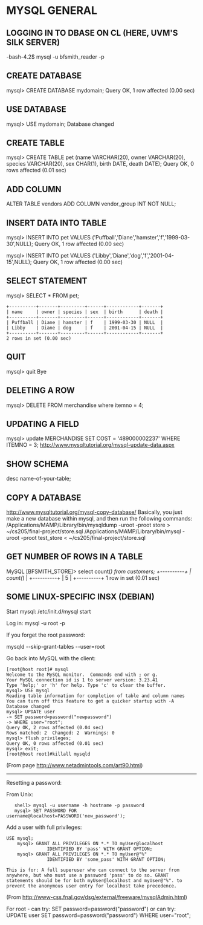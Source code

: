 # MYSQL GENERAL

## LOGGING IN TO DBASE ON CL (HERE, UVM'S SILK SERVER)
-bash-4.2$ mysql -u bfsmith_reader -p

## CREATE DATABASE
mysql> CREATE DATABASE mydomain;
Query OK, 1 row affected (0.00 sec)

## USE DATABASE
mysql> USE mydomain;
Database changed

## CREATE TABLE
mysql> CREATE TABLE pet (name VARCHAR(20), owner VARCHAR(20), species VARCHAR(20), sex CHAR(1), birth DATE, death DATE);
Query OK, 0 rows affected (0.01 sec)

## ADD COLUMN
ALTER TABLE vendors
ADD COLUMN vendor_group INT NOT NULL;

## INSERT DATA INTO TABLE
mysql> INSERT INTO pet VALUES ('Puffball','Diane','hamster','f','1999-03-30',NULL);
Query OK, 1 row affected (0.00 sec)

mysql> INSERT INTO pet VALUES ('Libby','Diane','dog','f','2001-04-15',NULL);
Query OK, 1 row affected (0.00 sec)

## SELECT STATEMENT
mysql> SELECT * FROM pet;
````
+----------+-------+---------+------+------------+-------+
| name     | owner | species | sex  | birth      | death |
+----------+-------+---------+------+------------+-------+
| Puffball | Diane | hamster | f    | 1999-03-30 | NULL  |
| Libby    | Diane | dog     | f    | 2001-04-15 | NULL  |
+----------+-------+---------+------+------------+-------+
2 rows in set (0.00 sec)
````

## QUIT
mysql> quit
Bye

## DELETING A ROW
mysql> DELETE FROM merchandise where itemno = 4;

## UPDATING A FIELD
mysql> update MERCHANDISE SET COST = '489000002237' WHERE ITEMNO = 3;
<http://www.mysqltutorial.org/mysql-update-data.aspx>

## SHOW SCHEMA
desc name-of-your-table;

## COPY A DATABASE
<http://www.mysqltutorial.org/mysql-copy-database/>
Basically, you just make a new database within mysql, and then run the following commands:
/Applications/MAMP/Library/bin/mysqldump  -uroot -proot store > ~/cs205/final-project/store.sql
/Applications/MAMP/Library/bin/mysql  -uroot -proot test_store < ~/cs205/final-project/store.sql

## GET NUMBER OF ROWS IN A TABLE
MySQL [BFSMITH_STORE]> select count(*) from customers;
+----------+
| count(*) |
+----------+
|        5 |
+----------+
1 row in set (0.01 sec)

## SOME LINUX-SPECIFIC INSX (DEBIAN)
Start mysql:
/etc/init.d/mysql start

Log in:
mysql -u root -p

If you forget the root password:

mysqld --skip-grant-tables --user=root

Go back into MySQL with the client:
````
[root@host root]# mysql
Welcome to the MySQL monitor.  Commands end with ; or g.
Your MySQL connection id is 1 to server version: 3.23.41
Type 'help;' or 'h' for help. Type 'c' to clear the buffer.
mysql> USE mysql
Reading table information for completion of table and column names
You can turn off this feature to get a quicker startup with -A
Database changed
mysql> UPDATE user
-> SET password=password("newpassword")
-> WHERE user="root";
Query OK, 2 rows affected (0.04 sec)
Rows matched: 2  Changed: 2  Warnings: 0
mysql> flush privileges;
Query OK, 0 rows affected (0.01 sec)
mysql> exit;
[root@host root]#killall mysqld
````
(From page http://www.netadmintools.com/art90.html)

------------------------------------------------------------
Resetting a password:

From Unix:
 ```
	shell> mysql -u username -h hostname -p password
	mysql> SET PASSWORD FOR username@localhost=PASSWORD('new_password');
```

Add a user with full privileges:
````
USE mysql;
	mysql> GRANT ALL PRIVILEGES ON *.* TO myUser@localhost
               IDENTIFIED BY 'pass' WITH GRANT OPTION;
	mysql> GRANT ALL PRIVILEGES ON *.* TO myUser@"%"
               IDENTIFIED BY 'some_pass' WITH GRANT OPTION;

This is for: A full superuser who can connect to the server from anywhere, but who must use a password 'pass' to do so. GRANT statements should be for both myUser@localhost and myUser@"%". to prevent the anonymous user entry for localhost take precedence.
````
(From <http://www-css.fnal.gov/dsg/external/freeware/mysqlAdmin.html>)

For root - can try: SET password=password("password")
or can try: UPDATE user SET password=password("password") WHERE
user="root";
